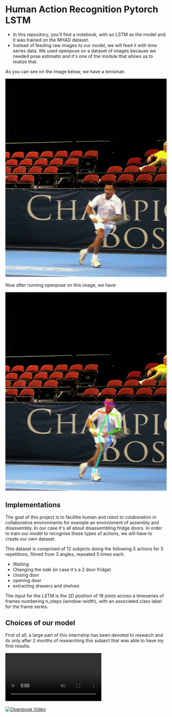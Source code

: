 # Human Action Recognition Pytorch LSTM
- In this repository, you'll find a notebook, with an LSTM as the model and it was trained on the MHAD dataset.
- Instead of feeding raw images to our model, we will feed it with time series data. We used openpose on a dataset of images because we needed pose estimatin and it's one of the module that allows us to realize that.

As you can see on the image below, we have a tenisman

![Tenis](COCO_tenis.jpg)

Now after running openpose on this image, we have:

![Tenis render](COCO_tenis_render.png)

## Implementations 

The goal of this project is to facilitte human and robot to colaboration in collaborative environments for example an environment of assembly and disassembly.
In our case it's all about disassembling fridge doors. In order to train our model to recognise these types of actions, we will have to create our own dataset.

This dataset is comprised of 12 subjects doing the following 5 actions for 5 repetitions, filmed from 3 angles, repeated 5 times each.   

- Waiting 
- Changing the side (in case it's a 2 door fridge)
- closing door
- opening door
- extracting drawers and shelves

The input for the LSTM is the 2D position of 18 joints across a timeseries of frames numbering n_steps (window-width), with an associated class label for the frame series.

## Choices of our model

First of all, a large part of this internship has been devoted to research and its only after 2 months of researching this subject that  was able to have my first results. 

![Video_render](examples_video.mp4)

[![Openpose Video]({https://drive.google.com/file/d/1H_IdKhKWcWbJks6toDUlgpotHEOdAQpC/view?usp=sharing})]({https://drive.google.com/file/d/1zcemrxp1Vv-lDzA1qlkuvgYg3ZxhtY0M/view?usp=sharing} "Video")
